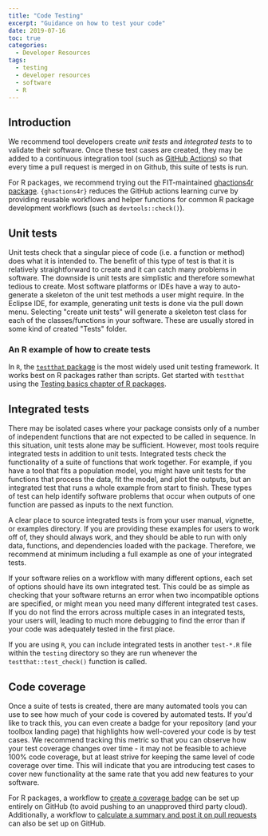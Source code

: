 ```yaml
---
title: "Code Testing"
excerpt: "Guidance on how to test your code"
date: 2019-07-16
toc: true
categories:
  - Developer Resources
tags:
  - testing
  - developer resources
  - software
  - R
---
```



## Introduction

We recommend tool developers create *unit tests* and *integrated tests*
to to validate their
software. Once these test cases are created, they may be added to a
continuous integration tool (such as [GitHub Actions](https://docs.github.com/en/actions/quickstart)) so that every time a pull
request is merged in on Github, this suite of tests is run.

For R packages, we recommend trying out the FIT-maintained 
[ghactions4r package](https://nmfs-fish-tools.github.io/ghactions4r/). `{ghactions4r}` 
reduces the GitHub actions learning curve by providing reusable workflows and helper 
functions for common R package development workflows (such as `devtools::check()`).

## Unit tests

Unit tests check that a singular piece of code (i.e. a function or
method) does what it is intended to. The benefit of this type of test is
that it is relatively straightforward to create and it can catch many
problems in software. The downside is unit tests are simplistic and
therefore somewhat tedious to create. Most software platforms or IDEs
have a way to auto-generate a skeleton of the unit test methods a user
might require. In the Eclipse IDE, for example, generating unit tests is
done via the pull down menu. Selecting "create unit tests" will generate
a skeleton test class for each of the classes/functions in your
software. These are usually stored in some kind of created "Tests"
folder.

### An R example of how to create tests

In `R`, the [`testthat` package](https://testthat.r-lib.org/index.html) is the most widely used unit testing framework. It works best on R packages
rather than scripts. Get started with `testthat` using the [Testing basics chapter of R packages](https://r-pkgs.org/testing-basics.html).

## Integrated tests

There may be isolated cases where your package consists only of a number
of independent functions that are not expected to be called in sequence.
In this situation, unit tests alone may be sufficient. However, most
tools require integrated tests in addition to unit tests. Integrated
tests check the functionality of a suite of functions that work
together. For example, if you have a tool that fits a population model,
you might have unit tests for the functions that process the data, fit
the model, and plot the outputs, but an integrated test that runs a
whole example from start to finish. These types of test can help
identify software problems that occur when outputs of one function are
passed as inputs to the next function.

A clear place to source integrated tests is from your user manual,
vignette, or examples directory. If you are providing these examples for
users to work off of, they should always work, and they should be able
to run with only data, functions, and dependencies loaded with the
package. Therefore, we recommend at minimum including a full example as
one of your integrated tests.

If your software relies on a workflow with many different options, each
set of options should have its own integrated test. This could be as
simple as checking that your software returns an error when two
incompatible options are specified, or might mean you need many
different integrated test cases. If you do not find the errors across
multiple cases in an integrated tests, your users will, leading to much
more debugging to find the error than if your code was adequately tested
in the first place.

If you are using `R`, you can include integrated tests in another
`test-*.R` file within the `testing` directory so they are run whenever
the `testthat::test_check()` function is called.

## Code coverage

Once a suite of tests is created, there are
many automated tools you can use to see how much of your code is covered
by automated tests. If you'd like to track this, you can even create a
badge for your repository (and your toolbox landing page) that
highlights how well-covered your code is by test cases. We recommend
tracking this metric so that you can observe how your test coverage
changes over time - it may not be feasible to achieve 100% code
coverage, but at least strive for keeping the same level of code
coverage over time. This will indicate that you are introducing test
cases to cover new functionality at the same rate that you add new
features to your software.

For R packages, a workflow to [create a coverage badge](https://nmfs-ost.github.io/ghactions4r/reference/use_create_cov_badge.html) can be set up entirely on GitHub (to avoid pushing to an unapproved third party cloud). Additionally, a workflow to [calculate a summary and post it on pull requests](https://nmfs-ost.github.io/ghactions4r/reference/use_calc_cov_summaries.html) can also be set up on GitHub.